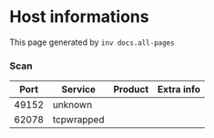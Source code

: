 # Host informations

This page generated by `inv docs.all-pages`


[comment]: (>>HOSTINFOS)


### Scan

| Port | Service | Product | Extra info |
| ------ | ------ |------ |------ |
|49152|unknown|||
|62078|tcpwrapped|||


        

[comment]: (<<HOSTINFOS)